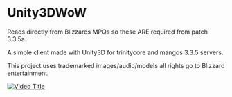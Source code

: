 # Unity3DWoW

Reads directly from Blizzards MPQs so these ARE required from patch 3.3.5a.

A simple client made with Unity3D for trinitycore and mangos 3.3.5 servers.

This project uses trademarked images/audio/models all rights go to Blizzard entertainment.

[![Video Title](https://raw.githubusercontent.com/caffeine239/Unity3DWoW/master/Screenshot01.png)](https://www.youtube.com/watch?v=AtdNdf68WL8)
